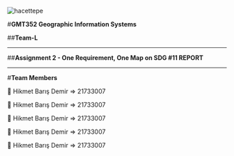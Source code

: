 ![hacettepe](https://user-images.githubusercontent.com/38729621/228668415-9e9732b7-9678-4d20-a616-cd8bc0ffbd60.jpeg)

#**GMT352 Geographic Information Systems**

##**Team-L**

---

##**Assignment 2 - One Requirement, One Map on SDG #11 REPORT**

---

#**Team Members**
 
👤 Hikmet Barış Demir => 21733007

👤 Hikmet Barış Demir => 21733007

👤 Hikmet Barış Demir => 21733007

👤 Hikmet Barış Demir => 21733007

👤 Hikmet Barış Demir => 21733007
